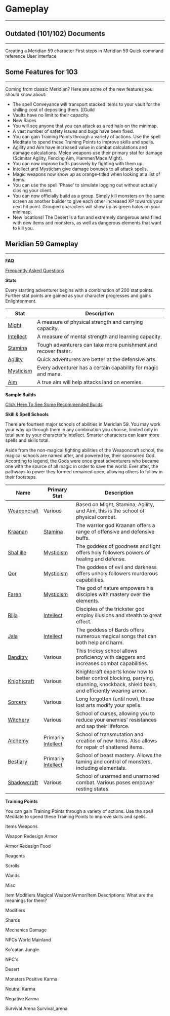 # Gameplay

___

## Outdated (101/102) Documents

___

Creating a Meridian 59 character
First steps in Meridian 59
Quick command reference
User interface

## Some Features for 103

___

Coming from classic Meridian? Here are some of the new features you should know about:

- The spell Conveyance will transport stacked items to your vault for the shilling cost of depositing them. [[Guild
- Vaults have no limit to their capacity.
- New Races
- You will see anyone that you can attack as a red halo on the minimap.
- A vast number of safety issues and bugs have been fixed.
- You can gain Training Points through a variety of actions. Use the spell Meditate to spend these Training Points to improve skills and spells.
- Agility and Aim have increased value in combat calculations and damage calculations. Melee weapons use their primary stat for damage (Scimitar Agility, Fencing Aim, Hammer/Mace Might).
- You can now improve buffs passively by fighting with them up.
- Intellect and Mysticism give damage bonuses to all attack spells.
- Magic weapons now show up as orange-titled when looking at a list of items.
- You can use the spell 'Phase' to simulate logging out without actually closing your client.
- You can now officially build as a group. Simply kill monsters on the same screen as another builder to give each other increased XP towards your next hit point. Grouped characters will show up as green halos on your minimap.
- New locations! The Desert is a fun and extremely dangerous area filled with new items and monsters, as well as dangerous elements that want to kill you.

## Meridian 59 Gameplay

___

**FAQ**

[Frequently Asked Questions](#)

**Stats**

Every starting adventurer begins with a combination of 200 stat points. Further stat points are gained as your character progresses and gains Enlightenment.

| Stat | Description |
| ---- | ----------- |
| [Might](#) | A measure of physical strength and carrying capacity. |
| [Intellect](#) | A measure of mental strength and learning capacity. |
| [Stamina](#) | Tough adventurers can take more punishment and recover faster. |
| [Agility](#) | Quick adventurers are better at the defensive arts. |
| [Mysticism](#) | Every adventurer has a certain capability for magic and mana. |
| [Aim](#) | A true aim will help attacks land on enemies. |

**Sample Builds**

[Click Here To See Some Recommended Builds](#)

**Skill & Spell Schools**

There are fourteen major schools of abilities in Meridian 59. You may work your way up through them in any combination you choose, limited only in total sum by your character's Intellect. Smarter characters can learn more spells and skills total.

Aside from the non-magical fighting abilities of the Weaponcraft school, the magical schools are named after, and powered by, their sponsored God. According to legend, the Gods were once great adventurers who became one with the source of all magic in order to save the world. Ever after, the pathways to power they formed remained open, allowing others to follow in their footsteps.

| Name | Primary Stat | Description |
| ---- | ------------ | ----------- |
| [Weaponcraft](#) | Various | Based on Might, Stamina, Agility, and Aim, this is the school of physical combat. |
| [Kraanan](#) | [Stamina](#) | The warrior god Kraanan offers a range of offensive and defensive buffs. |
| [Shal'ille](#) | [Mysticism](#) | The goddess of goodness and light offers holy followers powers of healing and defense. |
| [Qor](#) | [Mysticism](#) | The goddess of evil and darkness offers unholy followers murderous capabilities. |
| [Faren](#) | [Mysticism](#) | The god of nature empowers his disciples with mastery over the elements. |
| [Riija](#) | [Intellect](#) | Disciples of the trickster god employ illusions and stealth to great effect. |
| [Jala](#) | [Intellect](#) | The goddess of Bards offers numerous magical songs that can both help and harm. |
| [Banditry](#) | Various | This tricksy school allows proficiency with daggers and increases combat capabilities. |
| [Knightcraft](#) | Various | Knightcraft experts know how to better control blocking, parrying, stunning, knockback, shield bash, and efficiently wearing armor.|
| [Sorcery](#) | Various | Long forgotten (until now), these lost arts modify your spells. |
| [Witchery](#) | Various | School of curses, allowing you to reduce your enemies' resistances and sap their lifeforce. |
| [Alchemy](#) | Primarily [Intellect](#) | School of transmutation and creation of new items. Also allows for repair of shattered items. |
| [Bestiary](#) | Primarily [Intellect](#) | School of beast mastery. Allows the taming and control of monsters, including elementals. |
| [Shadowcraft](#) | Various | School of unarmed and unarmored combat. Various poses empower resting states. |

**Training Points**

You can gain Training Points through a variety of actions. Use the spell Meditate to spend these Training Points to improve skills and spells.

Items
Weapons

Weapon Redesign
Armor

Armor Redesign
Food

Reagents

Scrolls

Wands

Misc

Item Modifiers
Magical Weapon/Armor/Item Descriptions: What are the meanings for them?

Modifiers

Shards

Mechanics
Damage

NPCs
World
Mainland

Ko'catan Jungle

NPC's

Desert

Monsters
Positive Karma

Neutral Karma

Negative Karma


Survival Arena
Survival_arena